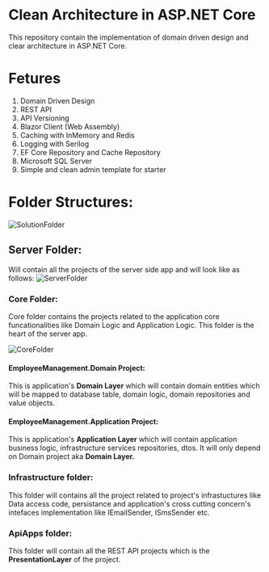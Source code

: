 # Clean Architecture in ASP.NET Core
This repository contain the implementation of domain driven design and clear architecture in ASP.NET Core.

# Fetures
1. Domain Driven Design
2. REST API
3. API Versioning
4. Blazor Client (Web Assembly)
5. Caching with InMemory and Redis
6. Logging with Serilog
7. EF Core Repository and Cache Repository
8. Microsoft SQL Server
9. Simple and clean admin template for starter

# Folder Structures:
![SolutionFolder](https://user-images.githubusercontent.com/14342773/123045601-ea4cb300-d41c-11eb-8caf-8b7846564f28.PNG)

## Server Folder:
  Will contain all the projects of the server side app and will look like as follows:
  ![ServerFolder](https://user-images.githubusercontent.com/14342773/123045708-094b4500-d41d-11eb-9db3-d8cbfb7b9a31.PNG)

### Core Folder:
  Core folder contains the projects related to the application core funcationalities like Domain Logic and Application Logic. This folder is the heart of the server app.
  
  ![CoreFolder](https://user-images.githubusercontent.com/14342773/123046128-88d91400-d41d-11eb-905a-d680d264f8a1.PNG)

  
#### EmployeeManagement.Domain Project: 
  This is application's **Domain Layer** which will contain domain entities which will be mapped to database table, domain logic, domain repositories and value objects.
#### EmployeeManagement.Application Project:
  This is application's **Application Layer** which will contain application business logic, infrastructure services repositories, dtos. It will only depend on Domain project aka **Domain Layer.**
  
### Infrastructure folder:
  This folder will contains all the project related to project's infrastuctures like Data access code, persistance and application's cross cutting concern's intefaces implementation like IEmailSender, ISmsSender etc.
  
### ApiApps folder:
  This folder will contain all the REST API projects which is the **PresentationLayer** of the project.
